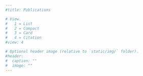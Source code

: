 ```yaml
---
#title: Publications

# View.
#   1 = List
#   2 = Compact
#   3 = Card
#   4 = Citation
#view: 4

# Optional header image (relative to `static/img/` folder).
#header:
#  caption: ""
#  image: ""
---
```

